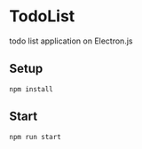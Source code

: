 # TodoList
todo list application on Electron.js

## Setup
```
npm install
```

## Start
```
npm run start
```
